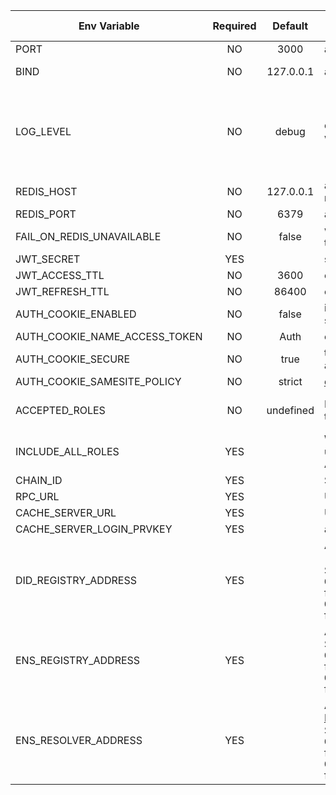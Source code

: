 | Env Variable                  | Required |  Default  | Description                                                                                                                                                                                                                                                                                                                             | Allowed values                                               |
|-------------------------------|:--------:|:---------:|-----------------------------------------------------------------------------------------------------------------------------------------------------------------------------------------------------------------------------------------------------------------------------------------------------------------------------------------|--------------------------------------------------------------|
| PORT                          |    NO    |   3000    | a port number application listens on                                                                                                                                                                                                                                                                                                    | integer                                                      |
| BIND                          |    NO    | 127.0.0.1 | an inteface applicatio binds to                                                                                                                                                                                                                                                                                                         | ip number                                                    |
| LOG_LEVEL                     |    NO    |   debug   | determines which level of log messages are written                                                                                                                                                                                                                                                                                      | 'silent', 'fatal', 'error', 'warn', 'info', 'debug', 'trace' |   
| REDIS_HOST                    |    NO    | 127.0.0.1 | a hostname or ip address of a Redis server required by the application                                                                                                                                                                                                                                                                  | host or ip address                                           |  
| REDIS_PORT                    |    NO    |   6379    | a port number of a Redis server                                                                                                                                                                                                                                                                                                         | integer                                                      | 
| FAIL_ON_REDIS_UNAVAILABLE     |    NO    |   false   | when set to true, application will not start if the Redis server is not reachable                                                                                                                                                                                                                                                       | boolean                                                      |
| JWT_SECRET                    |   YES    |           | secret used to sign JWT tokens                                                                                                                                                                                                                                                                                                          | string                                                       |
| JWT_ACCESS_TTL                |    NO    |   3600    | expiration time of an access token                                                                                                                                                                                                                                                                                                      | integer                                                      |
| JWT_REFRESH_TTL               |    NO    |   86400   | expiration time of a refresh token                                                                                                                                                                                                                                                                                                      | integer                                                      |
| AUTH_COOKIE_ENABLED           |    NO    |   false   | if set to true access token is also going to be sent as a cookie                                                                                                                                                                                                                                                                        | boolean                                                      |         
| AUTH_COOKIE_NAME_ACCESS_TOKEN |    NO    |   Auth    | cookie name for storing access token                                                                                                                                                                                                                                                                                                    | string                                                       |
| AUTH_COOKIE_SECURE            |    NO    |   true    | this needs to be set to false when developing and serving the application over http                                                                                                                                                                                                                                                     | boolean                                                      |
| AUTH_COOKIE_SAMESITE_POLICY   |    NO    |  strict   | [docs](https://www.npmjs.com/package/express-session#cookiesamesite)                                                                                                                                                                                                                                                                    | boolean                                                      |
| ACCEPTED_ROLES                |    NO    | undefined | If set, user is required to be enrolled to any of the roles specified                                                                                                                                                                                                                                                                   | comma-separated strings                                      |
| INCLUDE_ALL_ROLES             |   YES    |           | When set to true access token will include all user roles, otherwise only roles matching ACCEPTED_ROLES                                                                                                                                                                                                                                 | boolean                                                      |
| CHAIN_ID                      |   YES    |           | Set this to `73799` for Volta and to `246` for EWC                                                                                                                                                                                                                                                                                      | number                                                       |
| RPC_URL                       |   YES    |           | URL of the RPC node                                                                                                                                                                                                                                                                                                                     | url                                                          |
| CACHE_SERVER_URL              |   YES    |           | URL of the  SSI_HUB instance                                                                                                                                                                                                                                                                                                            | url                                                          |
| CACHE_SERVER_LOGIN_PRVKEY     |   YES    |           | a private key used to log in to the SSI-HUB                                                                                                                                                                                                                                                                                             | string                                                       |
| DID_REGISTRY_ADDRESS          |   YES    |           | Address of deployed DID Registry ([ERC1056](https://github.com/uport-project/ethr-did-registry/blob/master/contracts/EthereumDIDRegistry.sol)) contract.<br/>Set this to<br/>`0xc15d5a57a8eb0e1dcbe5d88b8f9a82017e5cc4af` for Volta<br/>`0xE29672f34e92b56C9169f9D485fFc8b9A136BCE4` for EWC                                            | string                                                       |
| ENS_REGISTRY_ADDRESS          |   YES    |           | Address of deployed ENS Registry contract. <br/>Set this to:<br/>`0xd7CeF70Ba7efc2035256d828d5287e2D285CD1ac` for Volta,<br/>`0x0A6d64413c07E10E890220BBE1c49170080C6Ca0` for EWC                                                                                                                                                       | string                                                       |
| ENS_RESOLVER_ADDRESS          |   YES    |           | Address of deployed [RoleDefinitionResolverV2](https://github.com/energywebfoundation/ew-credentials/blob/develop/packages/credential-governance/contracts/RoleDefinitionResolverV2.sol)  contract.<br/>Set this to<br/>`0xcf72f16Ab886776232bea2fcf3689761a0b74EfE` for Volta<br/>`0x70ad37DfeB1C05290F4bBd22188FA19Bc154A0ea` for EWC | string                                                       |
